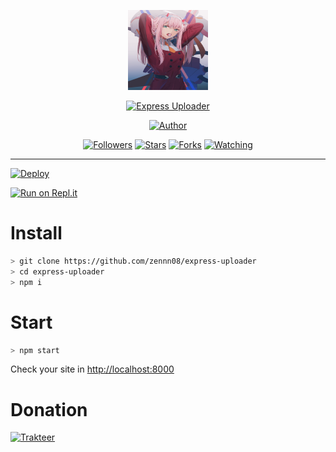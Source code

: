 <p align="center">
<img src="https://raw.githubusercontent.com/Xinz-Team/XinzBot/main/media/Itsuki.jpg" alt="XINZ BOT" width="128" height="128"/>
</p>
<p align="center">
<a href="#"><img title="Express Uploader" src="https://img.shields.io/badge/Express Uploader-green?colorA=%23ff0000&colorB=%23017e40&style=for-the-badge"></a>
</p>
<p align="center">
<a href="https://github.com/zennn08"><img title="Author" src="https://img.shields.io/badge/Author-zennn08-red.svg?style=for-the-badge&logo=github"></a>
</p>
<p align="center">
<a href="https://github.com/zennn08/followers"><img title="Followers" src="https://img.shields.io/github/followers/zennn08?color=blue&style=flat-square"></a>
<a href="https://github.com/zennn08/megumikato2/stargazers/"><img title="Stars" src="https://img.shields.io/github/stars/zennn08/express-uploader?color=red&style=flat-square"></a>
<a href="https://github.com/zennn08/megumikato2/network/members"><img title="Forks" src="https://img.shields.io/github/forks/zennn08/express-uploader?color=red&style=flat-square"></a>
<a href="https://github.com/zennn08/megumikato2/watchers"><img title="Watching" src="https://img.shields.io/github/watchers/zennn08/express-uploader?label=Watchers&color=blue&style=flat-square"></a>
</p>

---

[![Deploy](https://www.herokucdn.com/deploy/button.svg)](https://heroku.com/deploy?template=https://github.com/febian66/express-upload/)

[![Run on Repl.it](https://repl.it/badge/github/febian66/express-upload/)](https://repl.it/github/febian66/express-upload)

# Install

```bash
> git clone https://github.com/zennn08/express-uploader
> cd express-uploader
> npm i
```

# Start

```bash
> npm start
```

Check your site in [http://localhost:8000](http://localhost:8000)

# Donation

[![Trakteer](https://trakteer.id/images/mix/navbar-logo-lite-white-beta.png)](https://trakteer.id/aqulzz)
